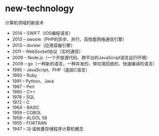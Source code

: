# new-technology
计算机领域的新技术

* 2014 – SWIFT（IOS编程语言）
* 2013 – swoole（PHP的异步、并行、高性能网络通信引擎）
* 2013 – docker（应用容器引擎）
* 2011 – WebSocket协议（实时通信）
* 2009 – Node.js（一个开放源代码、跨平台的JavaScript语言运行环境）
* 2009 – go（一种新的语言，一种并发的、带垃圾回收的、快速编译的语言）
* 1995 – JavaScript、PHP（底层C语言）
* 1993 – Ruby
* 1991 – Python、Java
* 1987 – Perl
* 1980 – C++
* 1978 – SQL
* 1972 – C
* 1964 – BASIC
* 1959 – COBOL
* 1958 – ALGOL 58
* 1955 – FORTRAN
* 1947 – 冯·诺依曼存储程序计算机概念

<!-- * 1951 – Regional Assembly Language
* 1952 – Autocode
* 1954 – IPL (LISP语言的祖先)
* 1955 – FLOW-MATIC (COBOL语言的祖先)
* 1957 – FORTRAN (第一个编译型语言)
* 1957 – COMTRAN (COBOL语言的祖先)
* 1958 – LISP
* 1958 – ALGOL 58
* 1959 – FACT (COBOL语言的祖先)
* 1959 – COBOL
* 1959 – RPG
* 1962 – APL
* 1962 – Simula
* 1962 – SNOBOL
* 1963 – CPL (C语言的祖先)
* 1964 – BASIC
* 1964 – PL/I
* 1966 – JOSS
* 1967 – BCPL (C语言的祖先)
* 1968 – Logo
* 1969 – B (C语言的祖先)
* 1970 – Pascal
* 1970 – Forth
* 1972 – C
* 1972 – Smalltalk
* 1972 – Prolog
* 1973 – ML
* 1975 – Scheme
* 1978 – SQL
* 1980 – C++ (既有类的C语言，更名于1983年7月)
* 1983 – Ada
* 1984 – Common Lisp
* 1984 – MATLAB
* 1985 – Eiffel
* 1986 – Objective-C
* 1986 – Erlang
* 1987 – Perl
* 1988 – Tcl
* 1988 – Mathematica
* 1989 – FL
* 1990 – Haskell
* 1991 – Python
* 1991 – Visual Basic
* 1993 – Ruby
* 1993 – Lua
* 1994 – CLOS (ANSI Common Lisp的一部分)
* 1995 – Java
* 1995 – Delphi (Object Pascal)
* 1995 – JavaScript
* 1995 – PHP
* 1996 – WebDNA
* 1997 – Rebol
* 1999 – D
* 2000 – ActionScript
* 2001 – C#
* 2001 – Visual Basic .NET
* 2002 – F#
* 2003 – Groovy
* 2003 – Scala
* 2007 – Clojure
* 2009 – Go
* 2011 – Dart -->
